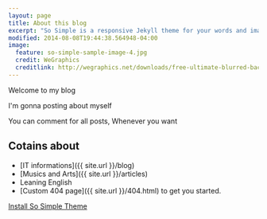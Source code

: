 ```yaml
---
layout: page
title: About this blog
excerpt: "So Simple is a responsive Jekyll theme for your words and images."
modified: 2014-08-08T19:44:38.564948-04:00
image:
  feature: so-simple-sample-image-4.jpg
  credit: WeGraphics
  creditlink: http://wegraphics.net/downloads/free-ultimate-blurred-background-pack/
---
```


<p>Welcome to my blog</p>
I'm gonna posting about myself

You can comment for all posts, Whenever you want

## Cotains about

* [IT informations]({{ site.url }}/blog)
* [Musics and Arts]({{ site.url }}/articles)
* Leaning English
* [Custom 404 page]({{ site.url }}/404.html) to get you started.


<a markdown="0" href="{{ site.url }}/theme-setup" class="btn">Install So Simple Theme</a>

[^1]: Example: *domain.com/category-name/post-title*
